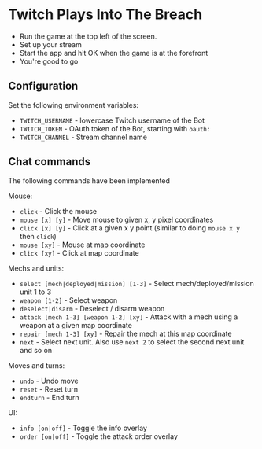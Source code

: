 # Twitch Plays Into The Breach

* Run the game at the top left of the screen.
* Set up your stream
* Start the app and hit OK when the game is at the forefront
* You're good to go

## Configuration

Set the following environment variables:

- `TWITCH_USERNAME` - lowercase Twitch username of the Bot
- `TWITCH_TOKEN` - OAuth token of the Bot, starting with `oauth:`
- `TWITCH_CHANNEL` - Stream channel name

## Chat commands

The following commands have been implemented

Mouse:
- `click` - Click the mouse
- `mouse [x] [y]` - Move mouse to given x, y pixel coordinates
- `click [x] [y]` - Click at a given x y point (similar to doing `mouse x y` then `click`)
- `mouse [xy]` - Mouse at map coordinate
- `click [xy]` - Click at map coordinate

Mechs and units:
- `select [mech|deployed|mission] [1-3]` - Select mech/deployed/mission unit 1 to 3
- `weapon [1-2]` - Select weapon
- `deselect|disarm` - Deselect / disarm weapon
- `attack [mech 1-3] [weapon 1-2] [xy]` - Attack with a mech using a weapon at a given map coordinate
- `repair [mech 1-3] [xy]` - Repair the mech at this map coordinate
- `next` - Select next unit. Also use `next 2` to select the second next unit and so on

Moves and turns:
- `undo` - Undo move
- `reset` - Reset turn
- `endturn` - End turn

UI:
- `info [on|off]` - Toggle the info overlay
- `order [on|off]` - Toggle the attack order overlay